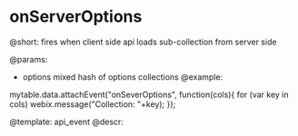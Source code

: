 onServerOptions
=============


@short: fires when client side api loads sub-collection from server side
	

@params:
- options           mixed        hash of options collections
@example:

mytable.data.attachEvent("onSeverOptions", function(cols){
    for (var key in cols)
           webix.message("Collection: "+key);
});

@template:	api_event
@descr:


